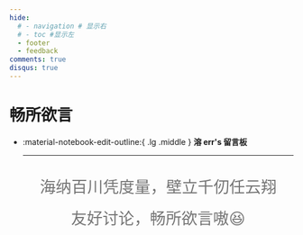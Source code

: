 ```yaml
---
hide:
  # - navigation # 显示右
  # - toc #显示左
  - footer
  - feedback
comments: true
disqus: true
---
```

# 畅所欲言  


    
<div class="grid cards" markdown>

-   :material-notebook-edit-outline:{ .lg .middle } __溶 err's 留言板__

    ---
    <p style="font-size: 28px; line-height: 2; color: #757575; text-align: center;">海纳百川凭度量，壁立千仞任云翔<br>友好讨论，畅所欲言嗷😆</p>
        

</div>
    
    


